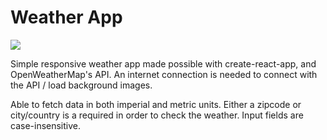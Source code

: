 # Weather App

<img src = '%PUBLIC_URL%/favicon.ico'>

Simple responsive weather app made possible with create-react-app, and OpenWeatherMap's API. An internet connection is needed to connect with the API / load background images.

Able to fetch data in both imperial and metric units. Either a zipcode or city/country is a required in order to check the weather. Input fields are case-insensitive.